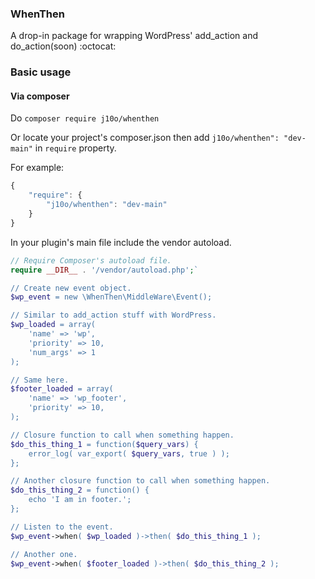 ### WhenThen

A drop-in package for wrapping WordPress' add_action and do_action(soon) :octocat:

### Basic usage

#### Via composer

Do `composer require j10o/whenthen` 

Or locate your project's composer.json then add `j10o/whenthen": "dev-main"` in `require` property.

For example:
```javascript
{
    "require": {
        "j10o/whenthen": "dev-main"
    }
}
```

In your plugin's main file include the vendor autoload.

```php
// Require Composer's autoload file.
require __DIR__ . '/vendor/autoload.php';`

// Create new event object.
$wp_event = new \WhenThen\MiddleWare\Event();

// Similar to add_action stuff with WordPress.
$wp_loaded = array(
    'name' => 'wp',
    'priority' => 10,
    'num_args' => 1
);

// Same here.
$footer_loaded = array(
    'name' => 'wp_footer',
    'priority' => 10,
);

// Closure function to call when something happen.
$do_this_thing_1 = function($query_vars) {
    error_log( var_export( $query_vars, true ) );
};

// Another closure function to call when something happen.
$do_this_thing_2 = function() {
    echo 'I am in footer.';
};

// Listen to the event.
$wp_event->when( $wp_loaded )->then( $do_this_thing_1 );

// Another one.
$wp_event->when( $footer_loaded )->then( $do_this_thing_2 );
```